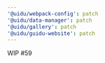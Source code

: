 ```yaml
---
'@uidu/webpack-config': patch
'@uidu/data-manager': patch
'@uidu/gallery': patch
'@uidu/guidu-website': patch
---
```


WIP #59
